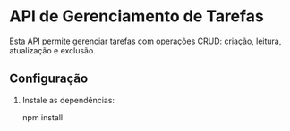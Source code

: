# API de Gerenciamento de Tarefas

Esta API permite gerenciar tarefas com operações CRUD: criação, leitura, atualização e exclusão.

## Configuração

1. Instale as dependências:
   
   npm install
